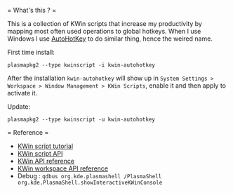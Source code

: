 = What's this ? =

This is a collection of KWin scripts that increase my productivity by mapping most often used operations to global hotkeys. 
When I use Windows I use [AutoHotKey](https://www.autohotkey.com/) to do similar thing, hence the weired name.

First time install:

```
plasmapkg2 --type kwinscript -i kwin-autohotkey
```

After the installation `kwin-autohotkey` will show up in `System Settings > Workspace > Window Management > KWin Scripts`, enable it and then apply to activate it.

Update:

```
plasmapkg2 --type kwinscript -u kwin-autohotkey
```

= Reference =

- [KWin script tutorial](https://techbase.kde.org/Development/Tutorials/Plasma4/PackageOverview)
- [KWin script API](https://techbase.kde.org/Development/Tutorials/KWin/Scripting/API_4.9)
- [KWin API reference](https://api.kde.org/4.x-api/kde-workspace-apidocs/kwin/html/index.html)
- [KWin workspace API reference](https://api.kde.org/4.x-api/kde-workspace-apidocs/kwin/html/classKWin_1_1Client.html)
- Debug : `qdbus org.kde.plasmashell /PlasmaShell org.kde.PlasmaShell.showInteractiveKWinConsole`
